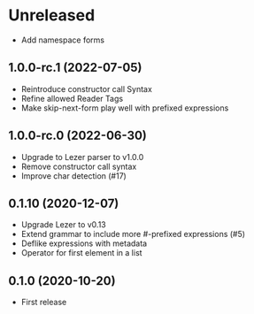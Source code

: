 # Unreleased
* Add namespace forms

## 1.0.0-rc.1 (2022-07-05)
* Reintroduce constructor call Syntax
* Refine allowed Reader Tags
* Make skip-next-form play well with prefixed expressions

## 1.0.0-rc.0 (2022-06-30)
* Upgrade to Lezer parser to v1.0.0
* Remove constructor call syntax
* Improve char detection (#17)

## 0.1.10 (2020-12-07)
* Upgrade Lezer to v0.13
* Extend grammar to include more #-prefixed expressions (#5)
* Deflike expressions with metadata
* Operator for first element in a list

## 0.1.0 (2020-10-20)
* First release
